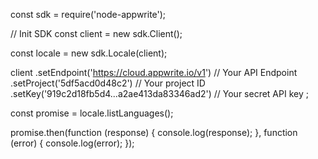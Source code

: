 const sdk = require('node-appwrite');

// Init SDK
const client = new sdk.Client();

const locale = new sdk.Locale(client);

client
    .setEndpoint('https://cloud.appwrite.io/v1') // Your API Endpoint
    .setProject('5df5acd0d48c2') // Your project ID
    .setKey('919c2d18fb5d4...a2ae413da83346ad2') // Your secret API key
;

const promise = locale.listLanguages();

promise.then(function (response) {
    console.log(response);
}, function (error) {
    console.log(error);
});